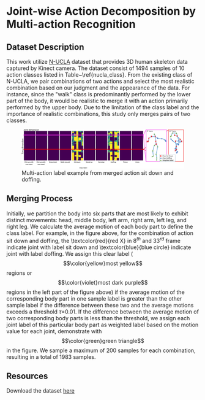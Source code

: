 # Joint-wise Action Decomposition by Multi-action Recognition
## Dataset Description
This work utilize [N-UCLA](https://wangjiangb.github.io/my_data.html) dataset that provides 3D human skeleton data captured by Kinect camera. The dataset consist of 1494 samples of 10 action classes listed in Table~\ref{nucla_class}.
From the existing class of N-UCLA, we pair combinations of two actions and select the most realistic combination based on our judgment and the appearance of the data. 
For instance, since the "walk" class is predominantly performed by the lower part of the body, it would be realistic to merge it with an action primarily performed by the upper body. 
Due to the limitation of the class label and the importance of realistic combinations, this study only merges pairs of two classes.

<figure>
  <img src="Figure/sample.jpg" alt="">
  <figcaption>Multi-action label example from merged action sit down and doffing.</figcaption>
</figure>

## Merging Process
Initially, we partition the body into six parts that are most likely to exhibit distinct movements: head, middle body, left arm, right arm, left leg, and right leg. We calculate the average motion of each body part to define the class label. 
For example, in the figure above, for the combination of action sit down and doffing, the \textcolor{red}{red X} in $8^{th}$ and $33^{rd}$ frame indicate joint with label sit down and \textcolor{blue}{blue circle} indicate joint with label doffing. 
We assign this clear label ($$\color{yellow}most yellow$$ regions or $$\color{violet}most dark purple$$ regions in the left part of the figure above) if the average motion of the corresponding body part in one sample label is greater than the other sample label if the difference between these two and the average motions exceeds a threshold $\tau$=0.01. 
If the difference between the average motion of two corresponding body parts is less than the threshold, we assign each joint label of this particular body part as weighted label based on the motion value for each joint, demonstrate with $$\color{green}green triangle$$ in the figure. 
We sample a maximum of 200 samples for each combination, resulting in a total of 1983 samples.

## Resources
Download the dataset [here](https://drive.google.com/file/d/1LiZotTZS3L7FugxDdtOIsrvduVvXR76o/view?usp=sharing)


